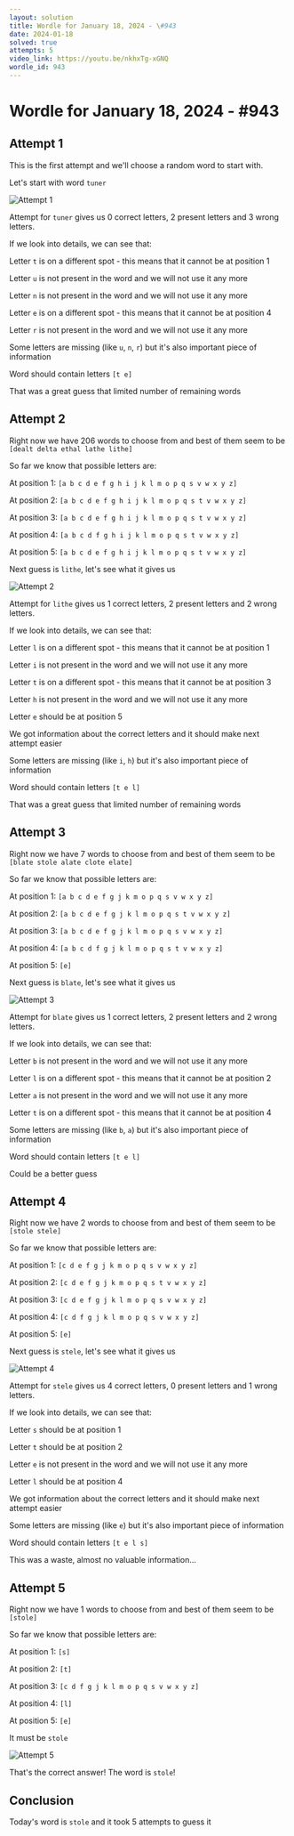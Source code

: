 ```yaml
---
layout: solution
title: Wordle for January 18, 2024 - \#943
date: 2024-01-18
solved: true
attempts: 5
video_link: https://youtu.be/nkhxTg-xGNQ
wordle_id: 943
---
```


# Wordle for January 18, 2024 - \#943

## Attempt 1

This is the first attempt and we'll choose a random word to start with.

Let's start with word `tuner`

![Attempt 1](2024-01-18/attempt-1.png)

Attempt for `tuner` gives us 0 correct letters, 2 present letters and 3 wrong letters.

If we look into details, we can see that:

Letter `t` is on a different spot - this means that it cannot be at position 1

Letter `u` is not present in the word and we will not use it any more

Letter `n` is not present in the word and we will not use it any more

Letter `e` is on a different spot - this means that it cannot be at position 4

Letter `r` is not present in the word and we will not use it any more

Some letters are missing (like `u`, `n`, `r`) but it's also important piece of information

Word should contain letters `[t e]`

That was a great guess that limited number of remaining words



## Attempt 2

Right now we have 206 words to choose from and best of them seem to be `[dealt delta ethal lathe lithe]`

So far we know that possible letters are:

At position 1: `[a b c d e f g h i j k l m o p q s v w x y z]`

At position 2: `[a b c d e f g h i j k l m o p q s t v w x y z]`

At position 3: `[a b c d e f g h i j k l m o p q s t v w x y z]`

At position 4: `[a b c d f g h i j k l m o p q s t v w x y z]`

At position 5: `[a b c d e f g h i j k l m o p q s t v w x y z]`

Next guess is `lithe`, let's see what it gives us

![Attempt 2](2024-01-18/attempt-2.png)

Attempt for `lithe` gives us 1 correct letters, 2 present letters and 2 wrong letters.

If we look into details, we can see that:

Letter `l` is on a different spot - this means that it cannot be at position 1

Letter `i` is not present in the word and we will not use it any more

Letter `t` is on a different spot - this means that it cannot be at position 3

Letter `h` is not present in the word and we will not use it any more

Letter `e` should be at position 5

We got information about the correct letters and it should make next attempt easier

Some letters are missing (like `i`, `h`) but it's also important piece of information

Word should contain letters `[t e l]`

That was a great guess that limited number of remaining words



## Attempt 3

Right now we have 7 words to choose from and best of them seem to be `[blate stole alate clote elate]`

So far we know that possible letters are:

At position 1: `[a b c d e f g j k m o p q s v w x y z]`

At position 2: `[a b c d e f g j k l m o p q s t v w x y z]`

At position 3: `[a b c d e f g j k l m o p q s v w x y z]`

At position 4: `[a b c d f g j k l m o p q s t v w x y z]`

At position 5: `[e]`

Next guess is `blate`, let's see what it gives us

![Attempt 3](2024-01-18/attempt-3.png)

Attempt for `blate` gives us 1 correct letters, 2 present letters and 2 wrong letters.

If we look into details, we can see that:

Letter `b` is not present in the word and we will not use it any more

Letter `l` is on a different spot - this means that it cannot be at position 2

Letter `a` is not present in the word and we will not use it any more

Letter `t` is on a different spot - this means that it cannot be at position 4

Some letters are missing (like `b`, `a`) but it's also important piece of information

Word should contain letters `[t e l]`

Could be a better guess



## Attempt 4

Right now we have 2 words to choose from and best of them seem to be `[stole stele]`

So far we know that possible letters are:

At position 1: `[c d e f g j k m o p q s v w x y z]`

At position 2: `[c d e f g j k m o p q s t v w x y z]`

At position 3: `[c d e f g j k l m o p q s v w x y z]`

At position 4: `[c d f g j k l m o p q s v w x y z]`

At position 5: `[e]`

Next guess is `stele`, let's see what it gives us

![Attempt 4](2024-01-18/attempt-4.png)

Attempt for `stele` gives us 4 correct letters, 0 present letters and 1 wrong letters.

If we look into details, we can see that:

Letter `s` should be at position 1

Letter `t` should be at position 2

Letter `e` is not present in the word and we will not use it any more

Letter `l` should be at position 4

We got information about the correct letters and it should make next attempt easier

Some letters are missing (like `e`) but it's also important piece of information

Word should contain letters `[t e l s]`

This was a waste, almost no valuable information...



## Attempt 5

Right now we have 1 words to choose from and best of them seem to be `[stole]`

So far we know that possible letters are:

At position 1: `[s]`

At position 2: `[t]`

At position 3: `[c d f g j k l m o p q s v w x y z]`

At position 4: `[l]`

At position 5: `[e]`

It must be `stole`

![Attempt 5](2024-01-18/attempt-5.png)

That's the correct answer! The word is `stole`!

## Conclusion

Today's word is `stole` and it took 5 attempts to guess it

